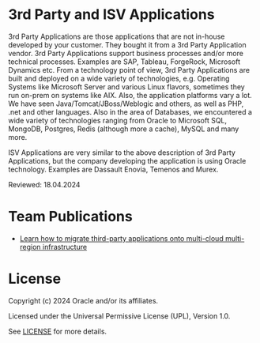 # 3rd Party and ISV Applications

3rd Party Applications are those applications that are not in-house developed by your customer. They bought it from a 3rd Party Application vendor. 3rd Party Applications support business processes and/or more technical processes. Examples are SAP, Tableau, ForgeRock, Microsoft Dynamics etc. From a technology point of view, 3rd Party Applications are built and deployed on a wide variety of technologies, e.g. Operating Systems like Microsoft Server and various Linux flavors, sometimes they run on-prem on systems like AIX. Also, the application platforms vary a lot. We have seen Java/Tomcat/JBoss/Weblogic and others, as well as PHP, .net and other languages. Also in the area of Databases, we encountered a wide variety of technologies ranging from Oracle to Microsoft SQL, MongoDB, Postgres, Redis (although more a cache), MySQL and many more.

ISV Applications are very similar to the above description of 3rd Party Applications, but the company developing the application is using Oracle technology. Examples are Dassault Enovia, Temenos and Murex. 

Reviewed: 18.04.2024

# Team Publications

- [Learn how to migrate third-party applications onto multi-cloud multi-region infrastructure](https://blogs.oracle.com/cloud-infrastructure/post/3rd-party-apps-multicloud-multiregion)

# License

Copyright (c) 2024 Oracle and/or its affiliates.

Licensed under the Universal Permissive License (UPL), Version 1.0.

See [LICENSE](https://github.com/oracle-devrel/technology-engineering/blob/folder-structure/LICENSE) for more details.
